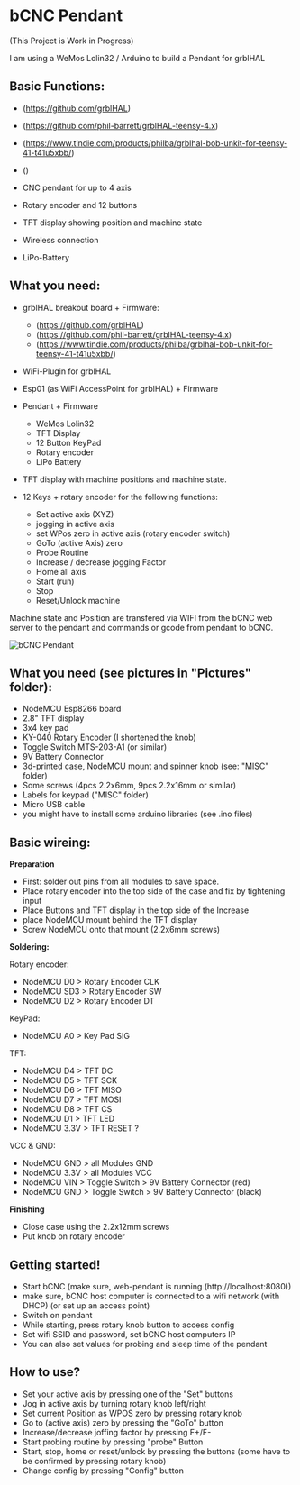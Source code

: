 # bCNC Pendant

(This Project is Work in Progress)

I am using a WeMos Lolin32  / Arduino to build a Pendant for grblHAL

## Basic Functions:

- (https://github.com/grblHAL)
- (https://github.com/phil-barrett/grblHAL-teensy-4.x)
- (https://www.tindie.com/products/philba/grblhal-bob-unkit-for-teensy-41-t41u5xbb/)
- ()

- CNC pendant for up to 4 axis
- Rotary encoder and 12 buttons
- TFT display showing position and machine state
- Wireless connection
- LiPo-Battery

## What you need:

- grblHAL breakout board + Firmware:
  - (https://github.com/grblHAL)
  - (https://github.com/phil-barrett/grblHAL-teensy-4.x)
  - (https://www.tindie.com/products/philba/grblhal-bob-unkit-for-teensy-41-t41u5xbb/)
- WiFi-Plugin for grblHAL
- Esp01 (as WiFi AccessPoint for grblHAL) + Firmware
- Pendant + Firmware
  - WeMos Lolin32
  - TFT Display
  - 12 Button KeyPad
  - Rotary encoder
  - LiPo Battery
  



- TFT display with machine positions and machine state.
- 12 Keys + rotary encoder for the following functions:
  - Set active axis (XYZ)
  - jogging in active axis
  - set WPos zero in active axis (rotary encoder switch)
  - GoTo (active Axis) zero
  - Probe Routine
  - Increase / decrease jogging Factor
  - Home all axis
  - Start (run)
  - Stop
  - Reset/Unlock machine

Machine state and Position are transfered via WIFI from the bCNC web server to the pendant and commands or gcode from pendant to bCNC.

![bCNC Pendant](/Pictures/bCNC-pendant.jpg)


## What you need (see pictures in "Pictures" folder):

- NodeMCU Esp8266 board
- 2.8" TFT display
- 3x4 key pad
- KY-040 Rotary Encoder (I shortened the knob)
- Toggle Switch MTS-203-A1 (or similar)
- 9V Battery Connector
- 3d-printed case, NodeMCU mount and spinner knob (see: "MISC" folder)
- Some screws (4pcs 2.2x6mm, 9pcs 2.2x16mm or similar)
- Labels for keypad ("MISC" folder)
- Micro USB cable
- you might have to install some arduino libraries (see .ino files)



## Basic wireing:

**Preparation**

- First: solder out pins from all modules to save space.
- Place rotary encoder into the top side of the case and fix by tightening input
- Place Buttons and TFT display in the top side of the Increase
- place NodeMCU mount behind the TFT display
- Screw NodeMCU onto that mount (2.2x6mm screws)

**Soldering:**

Rotary encoder:
- NodeMCU D0   >   Rotary Encoder CLK
- NodeMCU SD3  >   Rotary Encoder SW
- NodeMCU D2   >   Rotary Encoder DT

KeyPad:
- NodeMCU A0   >   Key Pad SIG

TFT:
- NodeMCU D4   >   TFT DC
- NodeMCU D5   >   TFT SCK
- NodeMCU D6   >   TFT MISO
- NodeMCU D7   >   TFT MOSI
- NodeMCU D8   >   TFT CS
- NodeMCU D1   >   TFT LED
- NodeMCU 3.3V >   TFT RESET ?

VCC & GND:
- NodeMCU GND  >   all Modules GND
- NodeMCU 3.3V >   all Modules VCC
- NodeMCU VIN  >   Toggle Switch  >  9V Battery Connector (red)
- NodeMCU GND  >   Toggle Switch  >  9V Battery Connector (black)


**Finishing**

- Close case using the 2.2x12mm screws
- Put knob on rotary encoder




## Getting started!

- Start bCNC (make sure, web-pendant is running (http://localhost:8080))
- make sure, bCNC host computer is connected to a wifi network (with DHCP) (or set up an access point)
- Switch on pendant
- While starting, press rotary knob button to access config
- Set wifi SSID and password, set bCNC host computers IP
- You can also set values for probing and sleep time of the pendant

## How to use?

- Set your active axis by pressing one of  the "Set" buttons
- Jog in active axis by turning rotary knob left/right
- Set current Position as WPOS zero by pressing rotary knob
- Go to (active axis) zero by pressing the "GoTo" button
- Increase/decrease joffing factor by pressing F+/F-
- Start probing routine by pressing "probe" Button
- Start, stop, home or reset/unlock by pressing the buttons (some have to be confirmed by pressing rotary knob)
- Change config by pressing "Config" button
